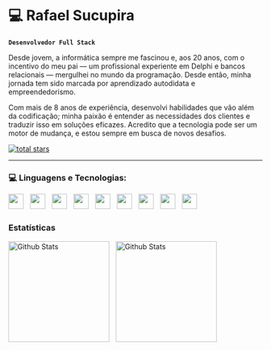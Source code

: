 # 💻 Rafael Sucupira
**`Desenvolvedor Full Stack`** <br>

Desde jovem, a informática sempre me fascinou e, aos 20 anos, com o incentivo do meu pai — um profissional experiente em Delphi e bancos relacionais — mergulhei no mundo da programação. Desde então, minha jornada tem sido marcada por aprendizado autodidata e empreendedorismo.

Com mais de 8 anos de experiência, desenvolvi habilidades que vão além da codificação; minha paixão é entender as necessidades dos clientes e traduzir isso em soluções eficazes. Acredito que a tecnologia pode ser um motor de mudança, e estou sempre em busca de novos desafios.

<p align="left">
    <a href="https://www.linkedin.com/in/rafael-sucupira/">
        <img alt="total stars"
            title="Total stars on GitHub"
            src="https://custom-icon-badges.demolab.com/badge/linkedin-blue.svg?logo=linkedin&logoColor=white&logoSource=feather&&style=for-the-badge&color=236ad3&labelColor=1155ba"/>
    </a>
</p>

___
### 💻 Linguagens e Tecnologias:
 
<img 
align="left"
width=30
style="padding-right:10px"
src="https://cdn.jsdelivr.net/gh/devicons/devicon@latest/icons/nodejs/nodejs-original.svg" />

<img 
align="left"
width=30
style="padding-right:10px"        
src="https://cdn.jsdelivr.net/gh/devicons/devicon@latest/icons/docker/docker-original.svg" />
          
<img 
align="left"
width=30
style="padding-right:10px"        
src="https://cdn.jsdelivr.net/gh/devicons/devicon@latest/icons/mysql/mysql-original.svg" />

<img 
align="left"
width=30
style="padding-right:10px"        
src="https://cdn.jsdelivr.net/gh/devicons/devicon@latest/icons/amazonwebservices/amazonwebservices-plain-wordmark.svg" />
          
<img 
align="left"
width=30
style="padding-right:10px"        
src="https://cdn.jsdelivr.net/gh/devicons/devicon@latest/icons/php/php-original.svg" />
 
<img 
align="left"
width=30
style="padding-right:10px"        
src="https://cdn.jsdelivr.net/gh/devicons/devicon@latest/icons/vuejs/vuejs-original.svg" />

<img
align="left"
width=30
style="padding-right:10px"
src="https://cdn.jsdelivr.net/gh/devicons/devicon@latest/icons/html5/html5-original.svg" />

<img 
align="left"
width=30
style="padding-right:10px"        
src="https://cdn.jsdelivr.net/gh/devicons/devicon@latest/icons/css3/css3-original.svg"  />
    
<img 
align="left"
width=30
style="padding-right:10px"        
src="https://cdn.jsdelivr.net/gh/devicons/devicon@latest/icons/jquery/jquery-original.svg"  />
<br>
<br>

### Estatísticas
<p>
    <img 
    align="left"
    height=200
    alt="Github Stats"
    style="padding-right:10px"        
    src="https://github-readme-stats.vercel.app/api?username=rafaelssucupira&show_icons=true&theme=radical&include-all-commits=true&locale=pt-br"  />
    <img 
    align="left"
    height=200
    alt="Github Stats"       
    src="https://github-readme-stats.vercel.app/api/top-langs/?username=rafaelssucupira&theme=radical&layout=donut&custom_title=Skills&langs_count=6"  />
</p>
          

